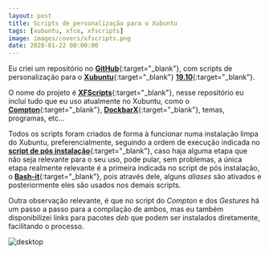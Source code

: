 ```yaml
---
layout: post
title: Scripts de personalização para o Xubuntu
tags: [xubuntu, xfce, xfscripts]
image: images/covers/xfscripts.png
date: 2020-01-22 00:00:00
---
```


Eu criei um repositório no [**GitHub**](https://github.com/rauldipeas/xfscripts){:target="_blank"}, com scripts de personalização para o [**Xubuntu**](https://xubuntu.org){:target="_blank"} [**19.10**](https://xubuntu.org/release/19-10/){:target="_blank"}.

O nome do projeto é [**XFScripts**](https://xfscripts.rauldipeas.tk){:target="_blank"}, nesse repositório eu incluí tudo que eu uso atualmente no Xubuntu, como o [**Compton**](https://github.com/tryone144/compton){:target="_blank"}, [**DockbarX**](https://launchpad.net/~xuzhen666/+archive/ubuntu/dockbarx){:target="_blank"}, temas, programas, etc... 

Todos os scripts foram criados de forma à funcionar numa instalação limpa do Xubuntu, preferencialmente, seguindo a ordem de execução indicada no [**script de pós instalação**](https://xfscripts.rauldipeas.tk/postinst.html){:target="_blank"}, caso haja alguma etapa que não seja relevante para o seu uso, pode pular, sem problemas, a única etapa realmente relevante é a primeira indicada no script de pós instalação, o [**Bash-it**](https://github.com/Bash-it/bash-it){:target="_blank"}, pois através dele, alguns _aliases_ são ativados e posteriormente eles são usados nos demais scripts.

Outra observação relevante, é que no script do _Compton_ e dos _Gestures_ há um passo a passo para a compilação de ambos, mas eu também disponibilizei links para pacotes _deb_ que podem ser instalados diretamente, facilitando o processo.

![desktop](https://xfscripts.rauldipeas.tk/images/xfscripts.png)